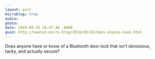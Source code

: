 ```yaml
---
layout: post
microblog: true
audio: 
photo: 
date: 2018-09-25 16:47:30 -0800
guid: http://owensd.micro.blog/2018/09/26/does-anyone-have.html
---
```

Does anyone have  or know of a Bluetooth door lock that isn’t obnoxious, tacky, and actually secure?
